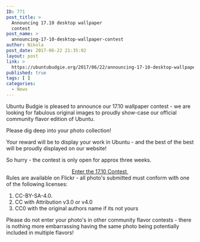 ```yaml
---
ID: 771
post_title: >
  Announcing 17.10 desktop wallpaper
  contest
post_name: >
  announcing-17-10-desktop-wallpaper-contest
author: Nikola
post_date: 2017-06-22 21:35:02
layout: post
link: >
  https://ubuntubudgie.org/2017/06/22/announcing-17-10-desktop-wallpaper-contest/
published: true
tags: [ ]
categories:
  - News
---
```

Ubuntu Budgie is pleased to announce our 17.10 wallpaper contest - we are looking for fabulous original images to proudly show-case our official community flavor edition of Ubuntu.

Please dig deep into your photo collection!

Your reward will be to display your work in Ubuntu - and the best of the best will be proudly displayed on our website!

So hurry - the contest is only open for approx three weeks.

<center><a href="https://www.flickr.com/groups/ubuntubudgie1710">Enter the 17.10 Contest </a>

</center>Rules are available on Flickr - all photo's submitted must conform with one of the following licenses:
<ol>
 	<li>CC-BY-SA-4.0.</li>
 	<li>CC with Attribution v3.0 or v4.0</li>
 	<li>CC0 with the original authors name if its not yours</li>
</ol>
Please do not enter your photo's in other community flavor contests - there is nothing more embarrassing having the same photo being potentially included in multiple flavors!